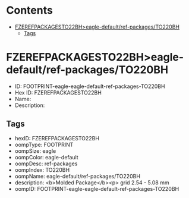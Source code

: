 



Contents
========

* [FZEREFPACKAGESTO22BH>eagle-default/ref-packages/TO220BH](#fzerefpackagesto22bheagle-defaultref-packagesto220bh)
	* [Tags](#tags)

# FZEREFPACKAGESTO22BH>eagle-default/ref-packages/TO220BH

- ID: FOOTPRINT-eagle-eagle-default-ref-packages-TO220BH
- Hex ID: FZEREFPACKAGESTO22BH
- Name: 
- Description: 

## Tags

- hexID: FZEREFPACKAGESTO22BH
- oompType: FOOTPRINT
- oompSize: eagle
- oompColor: eagle-default
- oompDesc: ref-packages
- oompIndex: TO220BH
- oompName: eagle-default/ref-packages/TO220BH
- description: &lt;b&gt;Molded Package&lt;/b&gt;&lt;p&gt;&#xD;
grid 2.54 - 5.08 mm
- oompID: FOOTPRINT-eagle-eagle-default-ref-packages-TO220BH
